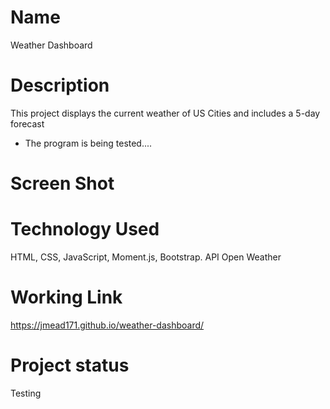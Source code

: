 # Name
Weather Dashboard

# Description

This project displays the current weather of US Cities and includes a 5-day forecast

 - The program is being tested....



# Screen Shot


# Technology Used
HTML, CSS, JavaScript, Moment.js, Bootstrap. API Open Weather


# Working Link
https://jmead171.github.io/weather-dashboard/


# Project status
Testing
